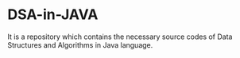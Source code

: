 # DSA-in-JAVA
It is a repository which contains the necessary source codes of Data Structures and Algorithms in Java language.  
